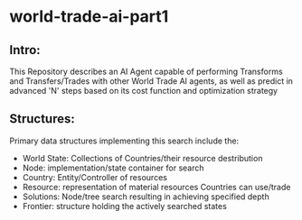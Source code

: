 # world-trade-ai-part1

## Intro: 
This Repository describes an AI Agent capable of performing Transforms and Transfers/Trades with other World Trade AI agents, as well as predict in advanced 'N' steps based on its cost function and optimization strategy


## Structures:

Primary data structures implementing this search include the:
- World State: Collections of Countries/their resource destribution
- Node: implementation/state container for search
- Country: Entity/Controller of resources
- Resource: representation of material resources Countries can use/trade
- Solutions: Node/tree search resulting in achieving specified depth
- Frontier: structure holding the actively searched states

